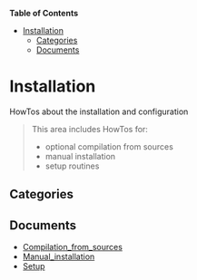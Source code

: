<!-- START doctoc generated TOC please keep comment here to allow auto update -->
<!-- DON'T EDIT THIS SECTION, INSTEAD RE-RUN doctoc TO UPDATE -->
**Table of Contents**

- [Installation](#installation)
  - [Categories](#categories)
  - [Documents](#documents)

<!-- END doctoc generated TOC please keep comment here to allow auto update -->

# Installation

HowTos about the installation and configuration

> This area includes HowTos for:
>
> - optional compilation from sources
> - manual installation
> - setup routines

## Categories

## Documents

- [Compilation_from_sources](Compilation_from_sources.md)
- [Manual_installation](Manual_installation.md)
- [Setup](Setup.md)
